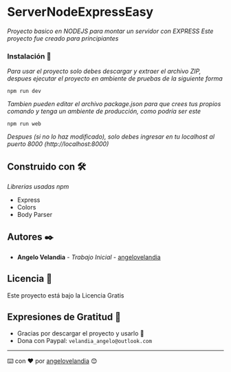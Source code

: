 # ServerNodeExpressEasy

_Proyecto basico en NODEJS para montar un servidor con EXPRESS_
_Este proyecto fue creado para principiantes_

### Instalación 🔧

_Para usar el proyecto solo debes descargar y extraer el archivo ZIP, despues ejecutar el proyecto en ambiente de pruebas de la siguiente forma_

```
npm run dev
```

_Tambien pueden editar el archivo package.json para que crees tus propios comando y tenga un ambiente de producción, como podría ser este_

```
npm run web
```

_Despues (si no lo haz modificado), solo debes ingresar en tu localhost al puerto 8000 (http://localhost:8000)_

## Construido con 🛠️

_Librerias usadas npm_

* Express
* Colors
* Body Parser

## Autores ✒️

* **Angelo Velandia** - *Trabajo Inicial* - [angelovelandia](https://github.com/angelovelandia)

## Licencia 📄

Este proyecto está bajo la Licencia Gratis

## Expresiones de Gratitud 🎁

* Gracias por descargar el proyecto y usarlo 📢
* Dona con Paypal: `velandia_angelo@outlook.com`

---
⌨️ con ❤️ por [angelovelandia](https://github.com/angelovelandia) 😊
